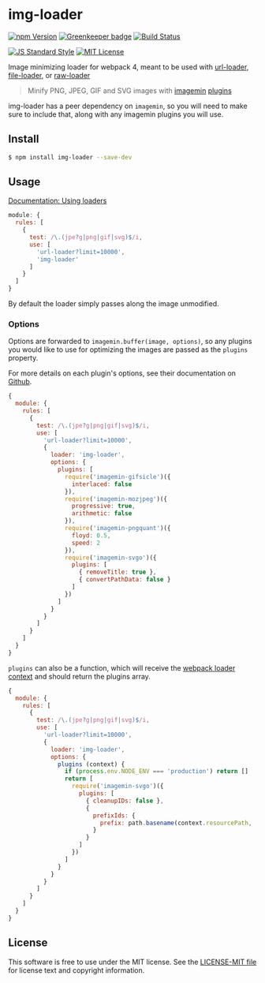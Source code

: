 # img-loader

[![npm Version][npm-image]][npm]
[![Greenkeeper badge][greenkeeper-image]][greenkeeper]
[![Build Status][build-image]][build]

[![JS Standard Style][style-image]][style]
[![MIT License][license-image]][LICENSE]

Image minimizing loader for webpack 4, meant to be used with [url-loader](https://github.com/webpack/url-loader), [file-loader](https://github.com/webpack/file-loader), or [raw-loader](https://github.com/webpack/raw-loader)

> Minify PNG, JPEG, GIF and SVG images with [imagemin](https://github.com/imagemin/imagemin) [plugins](https://www.npmjs.com/search?q=keywords:imageminplugin)

img-loader has a peer dependency on `imagemin`, so you will need to make sure to include that, along with any imagemin plugins you will use.


## Install

```sh
$ npm install img-loader --save-dev
```


## Usage

[Documentation: Using loaders](http://webpack.github.io/docs/using-loaders.html)

```javascript
module: {
  rules: [
    {
      test: /\.(jpe?g|png|gif|svg)$/i,
      use: [
        'url-loader?limit=10000',
        'img-loader'
      ]
    }
  ]
}
```

By default the loader simply passes along the image unmodified.


### Options

Options are forwarded to `imagemin.buffer(image, options)`, so any plugins you would like to use for optimizing the images are passed as the `plugins` property.

For more details on each plugin's options, see their documentation on [Github](https://github.com/imagemin).

```js
{
  module: {
    rules: [
      {
        test: /\.(jpe?g|png|gif|svg)$/i,
        use: [
          'url-loader?limit=10000',
          {
            loader: 'img-loader',
            options: {
              plugins: [
                require('imagemin-gifsicle')({
                  interlaced: false
                }),
                require('imagemin-mozjpeg')({
                  progressive: true,
                  arithmetic: false
                }),
                require('imagemin-pngquant')({
                  floyd: 0.5,
                  speed: 2
                }),
                require('imagemin-svgo')({
                  plugins: [
                    { removeTitle: true },
                    { convertPathData: false }
                  ]
                })
              ]
            }
          }
        ]
      }
    ]
  }
}
```

`plugins` can also be a function, which will receive the [webpack loader context](https://webpack.js.org/api/loaders/#the-loader-context) and should return the plugins array.
```js
{
  module: {
    rules: [
      {
        test: /\.(jpe?g|png|gif|svg)$/i,
        use: [
          'url-loader?limit=10000',
          {
            loader: 'img-loader',
            options: {
              plugins (context) {
                if (process.env.NODE_ENV === 'production') return []
                return [
                  require('imagemin-svgo')({
                    plugins: [
                      { cleanupIDs: false },
                      {
                        prefixIds: {
                          prefix: path.basename(context.resourcePath, 'svg')
                        }
                      }
                    ]
                  })
                ]
              }
            }
          }
        ]
      }
    ]
  }
}
```


## License

This software is free to use under the MIT license. See the [LICENSE-MIT file][LICENSE] for license text and copyright information.

[npm]: https://www.npmjs.org/package/img-loader
[npm-image]: https://img.shields.io/npm/v/img-loader.svg
[greenkeeper-image]: https://badges.greenkeeper.io/thetalecrafter/img-loader.svg
[greenkeeper]: https://greenkeeper.io/
[build]: https://travis-ci.org/thetalecrafter/img-loader
[build-image]: https://img.shields.io/travis/thetalecrafter/img-loader.svg
[style]: https://github.com/feross/standard
[style-image]: https://img.shields.io/badge/code%20style-standard-brightgreen.svg
[license-image]: https://img.shields.io/npm/l/img-loader.svg
[LICENSE]: https://github.com/thetalecrafter/img-loader/blob/master/LICENSE-MIT
